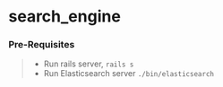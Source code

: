 # search_engine
### Pre-Requisites
> * Run rails server, `rails s`
> * Run Elasticsearch server `./bin/elasticsearch`
